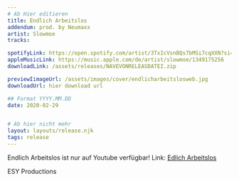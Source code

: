 ```yaml
---
# Ab Hier editieren
title: Endlich Arbeitslos
addendum: prod. by Neumaxx
artist: Slowmoe
tracks:

spotifyLink: https://open.spotify.com/artist/3TxIcVsnBQs7bMSi7cqXXN?si=8LoHx6JWQN6rDxEv7_MwVw
appleMusicLink: https://music.apple.com/de/artist/slowmoe/1349175256
downloadLink: /assets/releases/NAVEVONRELEASDATEI.zip

previewIimageUrl: /assets/images/cover/endlicharbeitslosweb.jpg
downloadUrl: hier download url

## Format YYYY.MM.DD
date: 2020-02-29


# Ab hier nicht mehr
layout: layouts/release.njk
tags: release
---
```


Endlich Arbeitslos ist nur auf Youtube verfügbar!
Link: [Edlich Arbeitslos](https://www.youtube.com/watch?v=U04X_ydzO_w)

ESY Productions
